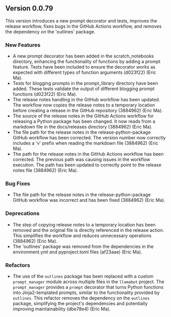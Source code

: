 ## Version 0.0.79

This version introduces a new prompt decorator and tests, improves the release workflow, fixes bugs in the GitHub Actions workflow, and removes the dependency on the 'outlines' package.

### New Features

- A new prompt decorator has been added in the scratch_notebooks directory, enhancing the functionality of functions by adding a prompt feature. Tests have been included to ensure the decorator works as expected with different types of function arguments (d023f22) (Eric Ma).
- Tests for blogging prompts in the prompt_library directory have been added. These tests validate the output of different blogging prompt functions (d023f22) (Eric Ma).
- The release notes handling in the GitHub workflow has been updated. The workflow now copies the release notes to a temporary location before creating a release in the GitHub repository (3884962) (Eric Ma).
- The source of the release notes in the GitHub Actions workflow for releasing a Python package has been changed. It now reads from a markdown file in the docs/releases directory (3884962) (Eric Ma).
- The file path for the release notes in the release-python-package GitHub workflow has been corrected. The version number now correctly includes a 'v' prefix when reading the markdown file (3884962) (Eric Ma).
- The path for the release notes in the GitHub Actions workflow has been corrected. The previous path was causing issues in the workflow execution. The path has been updated to correctly point to the release notes file (3884962) (Eric Ma).

### Bug Fixes

- The file path for the release notes in the release-python-package GitHub workflow was incorrect and has been fixed (3884962) (Eric Ma).

### Deprecations

- The step of copying release notes to a temporary location has been removed and the original file is directly referenced in the release action. This simplifies the workflow and reduces unnecessary operations (3884962) (Eric Ma).
- The 'outlines' package was removed from the dependencies in the environment.yml and pyproject.toml files (af23aae) (Eric Ma).

### Refactors

- The use of the `outlines` package has been replaced with a custom `prompt_manager` module across multiple files in the `llamabot` project. The `prompt_manager` provides a `prompt` decorator that turns Python functions into Jinja2-templated prompts, similar to the functionality provided by `outlines`. This refactor removes the dependency on the `outlines` package, simplifying the project's dependencies and potentially improving maintainability (dbe78e4) (Eric Ma).